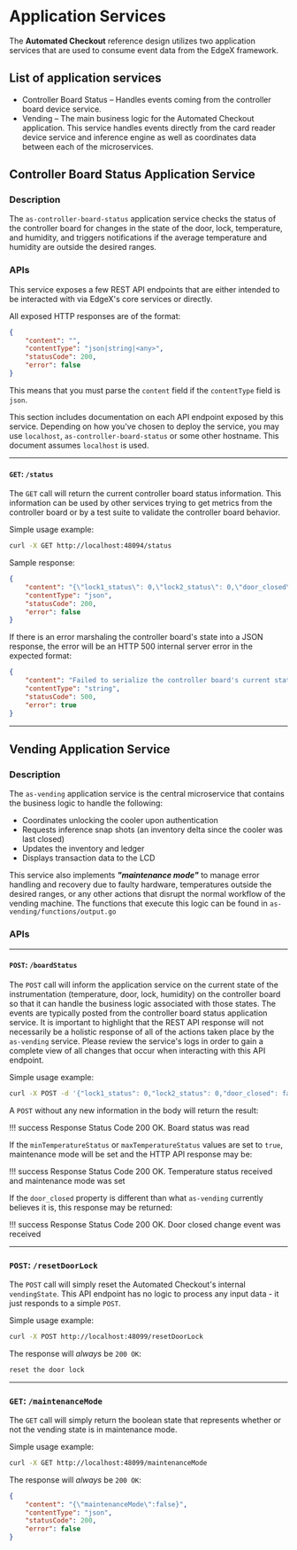 
# Application Services

The **Automated Checkout** reference design utilizes two application services that are used to consume event data from the EdgeX framework.

## List of application services

- Controller Board Status – Handles events coming from the controller board device service.
- Vending – The main business logic for the Automated Checkout application. This service handles events directly from the card reader device service and inference engine as well as coordinates data between each of the microservices.

## Controller Board Status Application Service

### Description

The `as-controller-board-status` application service checks the status of the controller board for changes in the state of the door, lock, temperature, and humidity, and triggers notifications if the average temperature and humidity are outside the desired ranges.

### APIs

This service exposes a few REST API endpoints that are either intended to be interacted with via EdgeX's core services or directly.

All exposed HTTP responses are of the format:

```json
{
    "content": "",
    "contentType": "json|string|<any>",
    "statusCode": 200,
    "error": false
}
```

This means that you must parse the `content` field if the `contentType` field is `json`.

This section includes documentation on each API endpoint exposed by this service. Depending on how you've chosen to deploy the service, you may use `localhost`, `as-controller-board-status` or some other hostname. This document assumes `localhost` is used.

---

#### `GET`: `/status`

The `GET` call will return the current controller board status information. This information can be used by other services trying to get metrics from the controller board or by a test suite to validate the controller board behavior.

Simple usage example:

```bash
curl -X GET http://localhost:48094/status
```

Sample response:

```json
{
    "content": "{\"lock1_status\": 0,\"lock2_status\": 0,\"door_closed\": false,\"temperature\": 30.1,\"humidity\": 26.2,\"minTemperatureStatus\": true,\"maxTemperatureStatus\": false}",
    "contentType": "json",
    "statusCode": 200,
    "error": false
}
```

If there is an error marshaling the controller board's state into a JSON response, the error will be an HTTP 500 internal server error in the expected format:

```json
{
    "content": "Failed to serialize the controller board's current state.",
    "contentType": "string",
    "statusCode": 500,
    "error": true
}
```

---

## Vending Application Service

### Description

The `as-vending` application service is the central microservice that contains the business logic to handle the following:

- Coordinates unlocking the cooler upon authentication
- Requests inference snap shots (an inventory delta since the cooler was last closed)
- Updates the inventory and ledger
- Displays transaction data to the LCD

This service also implements **_"maintenance mode"_** to manage error handling and recovery due to faulty hardware, temperatures outside the desired ranges, or any other actions that disrupt the normal workflow of the vending machine. The functions that execute this logic can be found in `as-vending/functions/output.go`

### APIs

---

#### `POST`: `/boardStatus`

The `POST` call will inform the application service on the current state of the instrumentation (temperature, door, lock, humidity) on the controller board so that it can handle the business logic associated with those states.  The events are typically posted from the controller board status application service. It is important to highlight that the REST API response will not necessarily be a holistic response of all of the actions taken place by the `as-vending` service. Please review the service's logs in order to gain a complete view of all changes that occur when interacting with this API endpoint.

Simple usage example:

```bash
curl -X POST -d '{"lock1_status": 0,"lock2_status": 0,"door_closed": false,"temperature": 30.1,"humidity": 26.2,"minTemperatureStatus": true,"maxTemperatureStatus": false}' http://localhost:48099/boardStatus
```

A `POST` without any new information in the body will return the result:

!!! success
    Response Status Code 200 OK.
    Board status was read

If the `minTemperatureStatus` or `maxTemperatureStatus` values are set to `true`, maintenance mode will be set and the HTTP API response may be:

!!! success
    Response Status Code 200 OK.
    Temperature status received and maintenance mode was set

If the `door_closed` property is different than what `as-vending` currently believes it is, this response may be returned:

!!! success
    Response Status Code 200 OK.
    Door closed change event was received

---

### `POST`: `/resetDoorLock`

The `POST` call will simply reset the Automated Checkout's internal `vendingState`. This API endpoint has no logic to process any input data - it just responds to a simple `POST`.

Simple usage example:

```bash
curl -X POST http://localhost:48099/resetDoorLock
```

The response will _always_ be `200 OK`:

```bash
reset the door lock
```

---

### `GET`: `/maintenanceMode`

The `GET` call will simply return the boolean state that represents whether or not the vending state is in maintenance mode.

Simple usage example:

```bash
curl -X GET http://localhost:48099/maintenanceMode
```

The response will _always_ be `200 OK`:

```json
{
    "content": "{\"maintenanceMode\":false}",
    "contentType": "json",
    "statusCode": 200,
    "error": false
}
```
